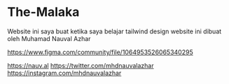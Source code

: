 # The-Malaka
Website ini saya buat ketika saya belajar tailwind
design website ini dibuat oleh Muhamad Nauval Azhar 
<!-- Link figma -->
https://www.figma.com/community/file/1064953526065340295
<!-- Link Profile Muhamad Nauval Azhar -->
https://nauv.al
https://twitter.com/mhdnauvalazhar
https://instagram.com/mhdnauvalazhar
